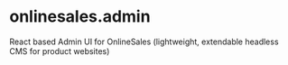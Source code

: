 # onlinesales.admin
React based Admin UI for OnlineSales (lightweight, extendable headless CMS for product websites)
